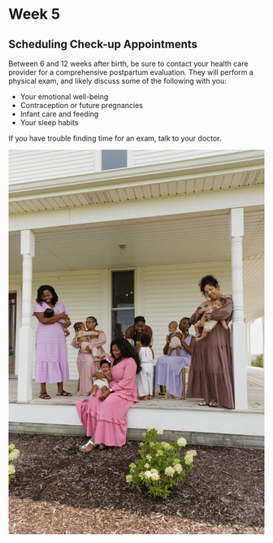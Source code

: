 # Week 5

## Scheduling Check-up Appointments

Between 6 and 12 weeks after birth, be sure to contact your health care provider for a comprehensive postpartum evaluation. They will perform a physical exam, and likely discuss some of the following with you:

* Your emotional well-being
* Contraception or future pregnancies
* Infant care and feeding
* Your sleep habits

If you have trouble finding time for an exam, talk to your doctor.

![A group of women and children sitting on a porch](/images/sabrina_rains_motherhood_session/mothers_and_children_on_porch.jpg)
